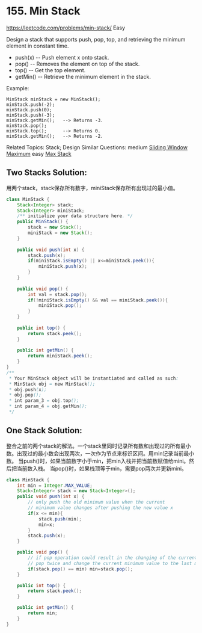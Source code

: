 # 155. Min Stack
<https://leetcode.com/problems/min-stack/>
Easy

Design a stack that supports push, pop, top, and retrieving the minimum element in constant time.

* push(x) -- Push element x onto stack.
* pop() -- Removes the element on top of the stack.
* top() -- Get the top element.
* getMin() -- Retrieve the minimum element in the stack.
 

Example:

    MinStack minStack = new MinStack();
    minStack.push(-2);
    minStack.push(0);
    minStack.push(-3);
    minStack.getMin();   --> Returns -3.
    minStack.pop();
    minStack.top();      --> Returns 0.
    minStack.getMin();   --> Returns -2.

Related Topics: Stack; Design
Similar Questions: 
    medium [Sliding Window Maximum](https://leetcode.com/problems/sliding-window-maximum/)
    easy [Max Stack](https://leetcode.com/problems/max-stack/)




## Two Stacks Solution:
用两个stack，stack保存所有数字，miniStack保存所有出现过的最小值。
```java
class MinStack {
    Stack<Integer> stack;
    Stack<Integer> miniStack;
    /** initialize your data structure here. */
    public MinStack() {
        stack = new Stack();
        miniStack = new Stack();
    }
    
    public void push(int x) {
        stack.push(x);
        if(miniStack.isEmpty() || x<=miniStack.peek()){
            miniStack.push(x);
        }
    }
    
    public void pop() {
        int val = stack.pop();
        if(!miniStack.isEmpty() && val == miniStack.peek()){
            miniStack.pop();
        }
    }
    
    public int top() {
        return stack.peek();
    }
    
    public int getMin() {
        return miniStack.peek();
    }
}
/**
 * Your MinStack object will be instantiated and called as such:
 * MinStack obj = new MinStack();
 * obj.push(x);
 * obj.pop();
 * int param_3 = obj.top();
 * int param_4 = obj.getMin();
 */
```

## One Stack Solution:  
整合之前的两个stack的解法。一个stack里同时记录所有数和出现过的所有最小数。出现过的最小数会出现两次，一次作为节点来标识区间。用min记录当前最小数。
当push()时，如果当前数字小于min，把min入栈并把当前数赋值给mini。然后把当前数入栈。
当pop()时，如果栈顶等于min，需要pop两次并更新mini。
```java
class MinStack {
    int min = Integer.MAX_VALUE;
    Stack<Integer> stack = new Stack<Integer>();
    public void push(int x) {
        // only push the old minimum value when the current 
        // minimum value changes after pushing the new value x
        if(x <= min){          
            stack.push(min);
            min=x;
        }
        stack.push(x);
    }

    public void pop() {
        // if pop operation could result in the changing of the current minimum value, 
        // pop twice and change the current minimum value to the last minimum value.
        if(stack.pop() == min) min=stack.pop();
    }

    public int top() {
        return stack.peek();
    }

    public int getMin() {
        return min;
    }
}
```
